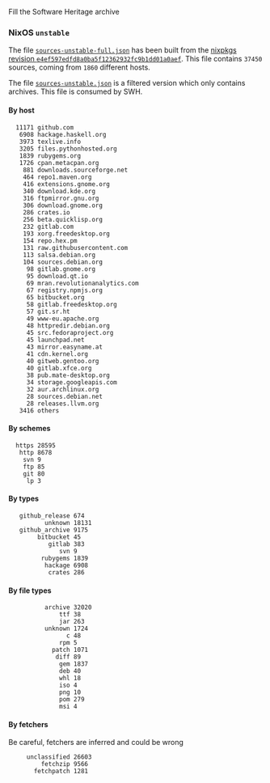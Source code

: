 Fill the Software Heritage archive

### NixOS `unstable`


The file [`sources-unstable-full.json`](https://nix-community.github.io/nixpkgs-swh/sources-unstable-full.json)
has been built from the [nixpkgs revision
`e4ef597edfd8a0ba5f12362932fc9b1dd01a0aef`](https://github.com/NixOS/nixpkgs/tree/e4ef597edfd8a0ba5f12362932fc9b1dd01a0aef).
This file contains `37450` sources, coming from
`1860` different hosts.

The file [`sources-unstable.json`](https://nix-community.github.io/nixpkgs-swh/sources-unstable.json) is a filtered version which only contains archives. This file is consumed by SWH.



#### By host

      11171 github.com
       6908 hackage.haskell.org
       3973 texlive.info
       3205 files.pythonhosted.org
       1839 rubygems.org
       1726 cpan.metacpan.org
        881 downloads.sourceforge.net
        464 repo1.maven.org
        416 extensions.gnome.org
        340 download.kde.org
        316 ftpmirror.gnu.org
        306 download.gnome.org
        286 crates.io
        256 beta.quicklisp.org
        232 gitlab.com
        193 xorg.freedesktop.org
        154 repo.hex.pm
        131 raw.githubusercontent.com
        113 salsa.debian.org
        104 sources.debian.org
         98 gitlab.gnome.org
         95 download.qt.io
         69 mran.revolutionanalytics.com
         67 registry.npmjs.org
         65 bitbucket.org
         58 gitlab.freedesktop.org
         57 git.sr.ht
         49 www-eu.apache.org
         48 httpredir.debian.org
         45 src.fedoraproject.org
         45 launchpad.net
         43 mirror.easyname.at
         41 cdn.kernel.org
         40 gitweb.gentoo.org
         40 gitlab.xfce.org
         38 pub.mate-desktop.org
         34 storage.googleapis.com
         32 aur.archlinux.org
         28 sources.debian.net
         28 releases.llvm.org
       3416 others

#### By schemes

      https 28595
       http 8678
        svn 9
        ftp 85
        git 80
         lp 3

#### By types

       github_release 674
              unknown 18131
       github_archive 9175
            bitbucket 45
               gitlab 383
                  svn 9
             rubygems 1839
              hackage 6908
               crates 286

#### By file types

              archive 32020
                  ttf 38
                  jar 263
              unknown 1724
                    c 48
                  rpm 5
                patch 1071
                 diff 89
                  gem 1837
                  deb 40
                  whl 18
                  iso 4
                  png 10
                  pom 279
                  msi 4

#### By fetchers

Be careful, fetchers are inferred and could be wrong

         unclassified 26603
             fetchzip 9566
           fetchpatch 1281


